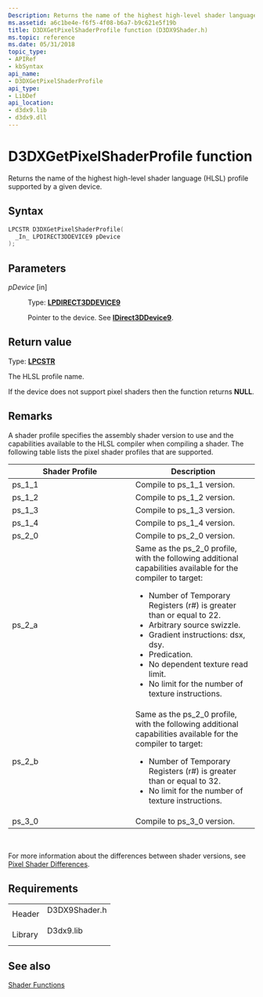 ```yaml
---
Description: Returns the name of the highest high-level shader language (HLSL) profile supported by a given device.
ms.assetid: a6c1be4e-f6f5-4f08-b6a7-b9c621e5f19b
title: D3DXGetPixelShaderProfile function (D3DX9Shader.h)
ms.topic: reference
ms.date: 05/31/2018
topic_type:
- APIRef
- kbSyntax
api_name:
- D3DXGetPixelShaderProfile
api_type:
- LibDef
api_location:
- d3dx9.lib
- d3dx9.dll
---
```


# D3DXGetPixelShaderProfile function

Returns the name of the highest high-level shader language (HLSL) profile supported by a given device.

## Syntax


```C++
LPCSTR D3DXGetPixelShaderProfile(
  _In_ LPDIRECT3DDEVICE9 pDevice
);
```



## Parameters

<dl> <dt>

*pDevice* \[in\]
</dt> <dd>

Type: **[**LPDIRECT3DDEVICE9**](/windows/win32/api/d3d9helper/nn-d3d9helper-idirect3ddevice9)**

Pointer to the device. See [**IDirect3DDevice9**](/windows/win32/api/d3d9helper/nn-d3d9helper-idirect3ddevice9).

</dd> </dl>

## Return value

Type: **[**LPCSTR**](../winprog/windows-data-types.md)**

The HLSL profile name.

If the device does not support pixel shaders then the function returns **NULL**.

## Remarks

A shader profile specifies the assembly shader version to use and the capabilities available to the HLSL compiler when compiling a shader. The following table lists the pixel shader profiles that are supported.



<table>
<colgroup>
<col style="width: 50%" />
<col style="width: 50%" />
</colgroup>
<thead>
<tr class="header">
<th>Shader Profile</th>
<th>Description</th>
</tr>
</thead>
<tbody>
<tr class="odd">
<td>ps_1_1</td>
<td>Compile to ps_1_1 version.</td>
</tr>
<tr class="even">
<td>ps_1_2</td>
<td>Compile to ps_1_2 version.</td>
</tr>
<tr class="odd">
<td>ps_1_3</td>
<td>Compile to ps_1_3 version.</td>
</tr>
<tr class="even">
<td>ps_1_4</td>
<td>Compile to ps_1_4 version.</td>
</tr>
<tr class="odd">
<td>ps_2_0</td>
<td>Compile to ps_2_0 version.</td>
</tr>
<tr class="even">
<td>ps_2_a</td>
<td>Same as the ps_2_0 profile, with the following additional capabilities available for the compiler to target:
<ul>
<li>Number of Temporary Registers (r#) is greater than or equal to 22.</li>
<li>Arbitrary source swizzle.</li>
<li>Gradient instructions: dsx, dsy.</li>
<li>Predication.</li>
<li>No dependent texture read limit.</li>
<li>No limit for the number of texture instructions.</li>
</ul></td>
</tr>
<tr class="odd">
<td>ps_2_b</td>
<td>Same as the ps_2_0 profile, with the following additional capabilities available for the compiler to target:
<ul>
<li>Number of Temporary Registers (r#) is greater than or equal to 32.</li>
<li>No limit for the number of texture instructions.</li>
</ul></td>
</tr>
<tr class="even">
<td>ps_3_0</td>
<td>Compile to ps_3_0 version.</td>
</tr>
</tbody>
</table>



 

For more information about the differences between shader versions, see [Pixel Shader Differences](../direct3dhlsl/dx9-graphics-reference-asm-ps-differences.md).

## Requirements



|                    |                                                                                          |
|--------------------|------------------------------------------------------------------------------------------|
| Header<br/>  | <dl> <dt>D3DX9Shader.h</dt> </dl> |
| Library<br/> | <dl> <dt>D3dx9.lib</dt> </dl>     |



## See also

<dl> <dt>

[Shader Functions](dx9-graphics-reference-d3dx-functions-shader.md)
</dt> </dl>

 

 